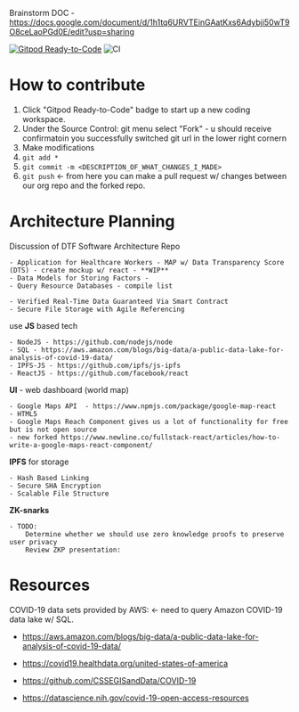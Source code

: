 Brainstorm DOC - https://docs.google.com/document/d/1h1tq6URVTEinGAatKxs6Adybji50wT9O8ceLaoPGd0E/edit?usp=sharing

[![Gitpod Ready-to-Code](https://img.shields.io/badge/Gitpod-Ready--to--Code-blue?logo=gitpod)](https://gitpod.io/#https://github.com/Data-Transparency-Task-Force/architecture-planning)
![CI](https://github.com/Data-Transparency-Task-Force/architecture-planning/workflows/CI/badge.svg)

# How to contribute
1) Click "Gitpod Ready-to-Code" badge to start up a new coding workspace.
2) Under the Source Control: git menu select "Fork" - u should receive confirmatoin you successfully switched git url in the lower right cornern
3) Make modifications
4) `git add *`
5) `git commit -m <DESCRIPTION_OF_WHAT_CHANGES_I_MADE>`
6) `git push` <- from here you can make a pull request w/ changes between our org repo and the forked repo.

# Architecture Planning

Discussion of DTF Software Architecture Repo

    - Application for Healthcare Workers - MAP w/ Data Transparency Score (DTS) - create mockup w/ react - **WIP**
    - Data Models for Storing Factors - 
    - Query Resource Databases - compile list

    - Verified Real-Time Data Guaranteed Via Smart Contract  
    - Secure File Storage with Agile Referencing  

use **JS** based tech

    - NodeJS - https://github.com/nodejs/node
    - SQL - https://aws.amazon.com/blogs/big-data/a-public-data-lake-for-analysis-of-covid-19-data/   
    - IPFS-JS - https://github.com/ipfs/js-ipfs
    - ReactJS - https://github.com/facebook/react

**UI** - web dashboard (world map)  

    - Google Maps API  - https://www.npmjs.com/package/google-map-react
    - HTML5  
    - Google Maps Reach Component gives us a lot of functionality for free but is not open source
    - new forked https://www.newline.co/fullstack-react/articles/how-to-write-a-google-maps-react-component/

**IPFS** for storage  

    - Hash Based Linking  
    - Secure SHA Encryption  
    - Scalable File Structure
    
**ZK-snarks**

    - TODO:
        Determine whether we should use zero knowledge proofs to preserve user privacy
        Review ZKP presentation: 

# Resources

COVID-19 data sets provided by AWS: <- need to query Amazon COVID-19 data lake w/ SQL.

- https://aws.amazon.com/blogs/big-data/a-public-data-lake-for-analysis-of-covid-19-data/

- https://covid19.healthdata.org/united-states-of-america

- https://github.com/CSSEGISandData/COVID-19

- https://datascience.nih.gov/covid-19-open-access-resources
